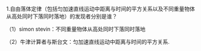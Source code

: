1.自由落体定律（包括匀加速直线运动中距离与时间的平方关系以及不同重量物体从高处同时下落同时落地）的发现者分别是谁？


（1）simon stevin：不同重量物体从高处同时下落同时落地

（2）牛津计算者与斯台文：匀加速直线运动中距离与时间的平方关系.
